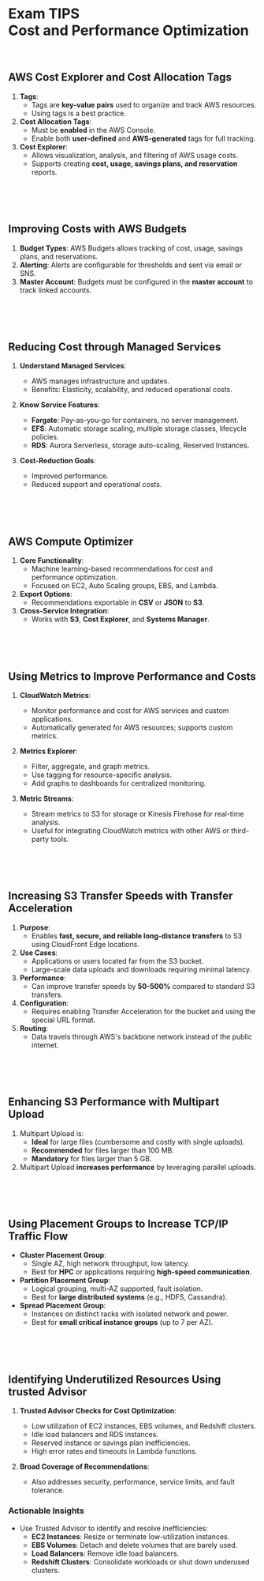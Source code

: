 # Exam TIPS<br>Cost and Performance Optimization


<br>

## AWS Cost Explorer and Cost Allocation Tags
1. **Tags**:
   - Tags are **key-value pairs** used to organize and track AWS resources.
   - Using tags is a best practice.
2. **Cost Allocation Tags**:
   - Must be **enabled** in the AWS Console.
   - Enable both **user-defined** and **AWS-generated** tags for full tracking.
3. **Cost Explorer**:
   - Allows visualization, analysis, and filtering of AWS usage costs.
   - Supports creating **cost, usage, savings plans, and reservation** reports.

<br><br><br>


## Improving Costs with AWS Budgets
1. **Budget Types**: AWS Budgets allows tracking of cost, usage, savings plans, and reservations.  
2. **Alerting**: Alerts are configurable for thresholds and sent via email or SNS.  
3. **Master Account**: Budgets must be configured in the **master account** to track linked accounts.  

<br><br><br>


## Reducing Cost through Managed Services
1. **Understand Managed Services**:  
   - AWS manages infrastructure and updates.  
   - Benefits: Elasticity, scalability, and reduced operational costs.  

2. **Know Service Features**:  
   - **Fargate**: Pay-as-you-go for containers, no server management.  
   - **EFS**: Automatic storage scaling, multiple storage classes, lifecycle policies.  
   - **RDS**: Aurora Serverless, storage auto-scaling, Reserved Instances.  

3. **Cost-Reduction Goals**:  
   - Improved performance.  
   - Reduced support and operational costs.  

<br><br><br>


## AWS Compute Optimizer
1. **Core Functionality**:
   - Machine learning-based recommendations for cost and performance optimization.
   - Focused on EC2, Auto Scaling groups, EBS, and Lambda.
2. **Export Options**:
   - Recommendations exportable in **CSV** or **JSON** to **S3**.
3. **Cross-Service Integration**:
   - Works with **S3**, **Cost Explorer**, and **Systems Manager**.

<br><br><br>


## Using Metrics to Improve Performance and Costs
1. **CloudWatch Metrics**:
   - Monitor performance and cost for AWS services and custom applications.
   - Automatically generated for AWS resources; supports custom metrics.
   
2. **Metrics Explorer**:
   - Filter, aggregate, and graph metrics.
   - Use tagging for resource-specific analysis.
   - Add graphs to dashboards for centralized monitoring.

3. **Metric Streams**:
   - Stream metrics to S3 for storage or Kinesis Firehose for real-time analysis.
   - Useful for integrating CloudWatch metrics with other AWS or third-party tools.

<br><br><br>


## Increasing S3 Transfer Speeds with Transfer Acceleration
1. **Purpose**:
   - Enables **fast, secure, and reliable long-distance transfers** to S3 using CloudFront Edge locations.
2. **Use Cases**:
   - Applications or users located far from the S3 bucket.
   - Large-scale data uploads and downloads requiring minimal latency.
3. **Performance**:
   - Can improve transfer speeds by **50-500%** compared to standard S3 transfers.
4. **Configuration**:
   - Requires enabling Transfer Acceleration for the bucket and using the special URL format.
5. **Routing**:
   - Data travels through AWS's backbone network instead of the public internet.

<br><br><br>


## Enhancing S3 Performance with Multipart Upload
1. Multipart Upload is:
   - **Ideal** for large files (cumbersome and costly with single uploads).
   - **Recommended** for files larger than 100 MB.
   - **Mandatory** for files larger than 5 GB.
2. Multipart Upload **increases performance** by leveraging parallel uploads.

<br><br><br>


## Using Placement Groups to Increase TCP/IP Traffic Flow
- **Cluster Placement Group**:
  - Single AZ, high network throughput, low latency.
  - Best for **HPC** or applications requiring **high-speed communication**.
- **Partition Placement Group**:
  - Logical grouping, multi-AZ supported, fault isolation.
  - Best for **large distributed systems** (e.g., HDFS, Cassandra).
- **Spread Placement Group**:
  - Instances on distinct racks with isolated network and power.
  - Best for **small critical instance groups** (up to 7 per AZ).

<br><br><br>


## Identifying Underutilized Resources Using trusted Advisor
1. **Trusted Advisor Checks for Cost Optimization**:  
   - Low utilization of EC2 instances, EBS volumes, and Redshift clusters.  
   - Idle load balancers and RDS instances.  
   - Reserved instance or savings plan inefficiencies.  
   - High error rates and timeouts in Lambda functions.

2. **Broad Coverage of Recommendations**:  
   - Also addresses security, performance, service limits, and fault tolerance.  

### **Actionable Insights**  
- Use Trusted Advisor to identify and resolve inefficiencies:
  - **EC2 Instances**: Resize or terminate low-utilization instances.  
  - **EBS Volumes**: Detach and delete volumes that are barely used.  
  - **Load Balancers**: Remove idle load balancers.  
  - **Redshift Clusters**: Consolidate workloads or shut down underused clusters.

<br><br><br>


## 